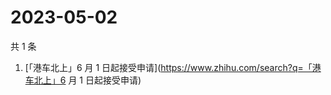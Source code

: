 # 2023-05-02

共 1 条

<!-- BEGIN -->
<!-- 最后更新时间 Tue May 02 2023 00:09:21 GMT+0800 (China Standard Time) -->

1. [「港车北上」6 月 1
   日起接受申请](https://www.zhihu.com/search?q=「港车北上」6 月 1 日起接受申请)

<!-- END -->
